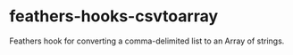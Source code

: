 # feathers-hooks-csvtoarray
Feathers hook for converting a comma-delimited list to an Array of strings.
